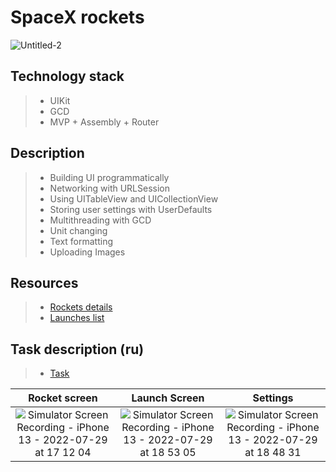 #  **SpaceX rockets** 

![Untitled-2](https://user-images.githubusercontent.com/96373604/181803079-29ce4822-09e6-45e1-8fa1-5eeaf35695c8.jpg)


## Technology stack
> - UIKit
> - GCD
> - MVP + Assembly + Router

## Description
> - Building UI programmatically
> - Networking with URLSession
> - Using UITableView and UICollectionView
> - Storing user settings with UserDefaults
> - Multithreading with GCD
> - Unit changing
> - Text formatting
> - Uploading Images

## Resources
> - [Rockets details](https://api.spacexdata.com/v4/rockets)
> - [Launches list](https://api.spacexdata.com/v4/launches)

## Task description (ru)

> - [Task](https://tan-door-4c9.notion.site/ab5204cf0bf2473fb368bc203a520596) 




|  Rocket screen  |  Launch Screen  |    Settings   |
|:---------------:|:---------------:|:-------------:|
![Simulator Screen Recording - iPhone 13 - 2022-07-29 at 17 12 04](https://user-images.githubusercontent.com/96373604/181804398-c03f9a79-8558-417b-b295-c6cf74b674e8.gif)|![Simulator Screen Recording - iPhone 13 - 2022-07-29 at 18 53 05](https://user-images.githubusercontent.com/96373604/181804543-d9412aeb-6f0c-47db-99a6-b28d6909ff51.gif)|![Simulator Screen Recording - iPhone 13 - 2022-07-29 at 18 48 31](https://user-images.githubusercontent.com/96373604/181804577-252367fd-1fd0-4380-a7a3-83e106726866.gif)



